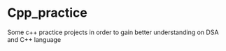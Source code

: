 # Cpp_practice
Some c++ practice projects in order to gain better understanding on DSA and C++ language
